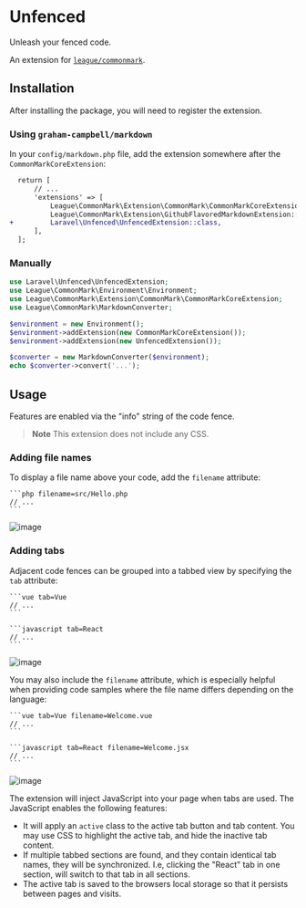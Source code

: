 # Unfenced

Unleash your fenced code.

An extension for [`league/commonmark`](https://github.com/thephpleague/commonmark/).

## Installation

After installing the package, you will need to register the extension.

### Using `graham-campbell/markdown`

In your `config/markdown.php` file, add the extension somewhere after the `CommonMarkCoreExtension`:

```diff
  return [
      // ...
      'extensions' => [
          League\CommonMark\Extension\CommonMark\CommonMarkCoreExtension::class,
          League\CommonMark\Extension\GithubFlavoredMarkdownExtension::class,
+         Laravel\Unfenced\UnfencedExtension::class,
      ],
  ];
```

### Manually

```php
use Laravel\Unfenced\UnfencedExtension;
use League\CommonMark\Environment\Environment;
use League\CommonMark\Extension\CommonMark\CommonMarkCoreExtension;
use League\CommonMark\MarkdownConverter;

$environment = new Environment();
$environment->addExtension(new CommonMarkCoreExtension());
$environment->addExtension(new UnfencedExtension());

$converter = new MarkdownConverter($environment);
echo $converter->convert('...');
```

## Usage

Features are enabled via the "info" string of the code fence.

> **Note** This extension does not include any CSS.

### Adding file names

To display a file name above your code, add the `filename` attribute:

    ```php filename=src/Hello.php
    // ...
    ```

![image](https://user-images.githubusercontent.com/4977161/181671748-5dee27a6-2ab5-44a1-b787-67dad273ad99.png)

### Adding tabs

Adjacent code fences can be grouped into a tabbed view by specifying the `tab` attribute:

    ```vue tab=Vue
    // ...
    ```

    ```javascript tab=React
    // ...
    ```

![image](https://user-images.githubusercontent.com/4977161/181767792-799c765e-1a9e-4e22-83f9-ee054a7e6c4d.png)


You may also include the `filename` attribute, which is especially helpful when providing code samples where the file name differs depending on the language:

    ```vue tab=Vue filename=Welcome.vue
    // ...
    ```

    ```javascript tab=React filename=Welcome.jsx
    // ...
    ```

![image](https://user-images.githubusercontent.com/4977161/181767965-2103194b-96da-4733-acca-6a85d424dd22.png)


The extension will inject JavaScript into your page when tabs are used. The JavaScript enables the following features:

* It will apply an `active` class to the active tab button and tab content. You may use CSS to highlight the active tab, and hide the inactive tab content.
* If multiple tabbed sections are found, and they contain identical tab names, they will be synchronized. I.e, clicking the "React" tab in one section, will switch to that tab in all sections.
* The active tab is saved to the browsers local storage so that it persists between pages and visits.
